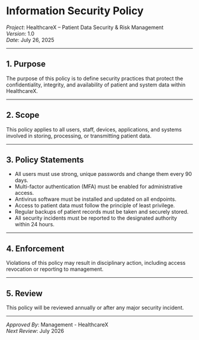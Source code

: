 # Information Security Policy  
*Project*: HealthcareX – Patient Data Security & Risk Management  
*Version*: 1.0  
*Date*: July 26, 2025  

---

## 1. Purpose  
The purpose of this policy is to define security practices that protect the confidentiality, integrity, and availability of patient and system data within HealthcareX.

---

## 2. Scope  
This policy applies to all users, staff, devices, applications, and systems involved in storing, processing, or transmitting patient data.

---

## 3. Policy Statements  
- All users must use strong, unique passwords and change them every 90 days.  
- Multi-factor authentication (MFA) must be enabled for administrative access.  
- Antivirus software must be installed and updated on all endpoints.  
- Access to patient data must follow the principle of least privilege.  
- Regular backups of patient records must be taken and securely stored.  
- All security incidents must be reported to the designated authority within 24 hours.

---

## 4. Enforcement  
Violations of this policy may result in disciplinary action, including access revocation or reporting to management.

---

## 5. Review  
This policy will be reviewed annually or after any major security incident.

---

*Approved By*: Management - HealthcareX  
*Next Review*: July 2026
